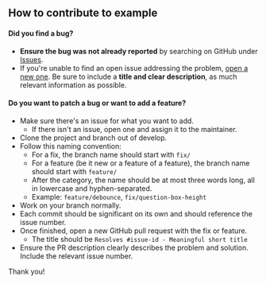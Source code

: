 ## How to contribute to example

#### **Did you find a bug?**

* **Ensure the bug was not already reported** by searching on GitHub under [Issues](https://github.com/mercadolibre/example/issues).
* If you're unable to find an open issue addressing the problem, [open a new one](https://github.com/mercadolibre/example/issues/new). Be sure to include a **title and clear description**, as much relevant information as possible.

#### **Do you want to patch a bug or want to add a feature?**

* Make sure there's an issue for what you want to add.
    - If there isn't an issue, open one and assign it to the maintainer.
* Clone the project and branch out of develop.
* Follow this naming convention:
    - For a fix, the branch name should start with `fix/`
    - For a feature (be it new or a feature of a feature), the branch name should start with `feature/`
    - After the category, the name should be at most three words long, all in lowercase and hyphen-separated.
    - Example: `feature/debounce`, `fix/question-box-height`
* Work on your branch normally.
* Each commit should be significant on its own and should reference the issue number.
* Once finished, open a new GitHub pull request with the fix or feature.
    - The title should be `Resolves #issue-id - Meaningful short title`
* Ensure the PR description clearly describes the problem and solution. Include the relevant issue number.

Thank you!
